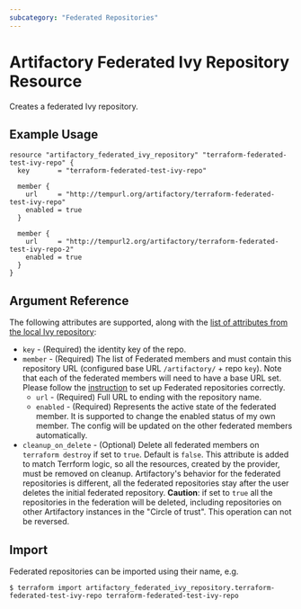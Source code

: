 ```yaml
---
subcategory: "Federated Repositories"
---
```

# Artifactory Federated Ivy Repository Resource

Creates a federated Ivy repository.

## Example Usage

```hcl
resource "artifactory_federated_ivy_repository" "terraform-federated-test-ivy-repo" {
  key       = "terraform-federated-test-ivy-repo"

  member {
    url     = "http://tempurl.org/artifactory/terraform-federated-test-ivy-repo"
    enabled = true
  }

  member {
    url     = "http://tempurl2.org/artifactory/terraform-federated-test-ivy-repo-2"
    enabled = true
  }
}
```

## Argument Reference

The following attributes are supported, along with the [list of attributes from the local Ivy repository](local_ivy_repository.md):

* `key` - (Required) the identity key of the repo.
* `member` - (Required) The list of Federated members and must contain this repository URL (configured base URL
  `/artifactory/` + repo `key`). Note that each of the federated members will need to have a base URL set.
  Please follow the [instruction](https://www.jfrog.com/confluence/display/JFROG/Working+with+Federated+Repositories#WorkingwithFederatedRepositories-SettingUpaFederatedRepository)
  to set up Federated repositories correctly.
  * `url` - (Required) Full URL to ending with the repository name.
  * `enabled` - (Required) Represents the active state of the federated member. It is supported to change the enabled
    status of my own member. The config will be updated on the other federated members automatically.
* `cleanup_on_delete` - (Optional) Delete all federated members on `terraform destroy` if set to `true`. Default is `false`. This attribute is added to match Terrform logic, so all the resources, created by the provider, must be removed on cleanup. Artifactory's behavior for the federated repositories is different, all the federated repositories stay after the user deletes the initial federated repository. **Caution**: if set to `true` all the repositories in the federation will be deleted, including repositories on other Artifactory instances in the "Circle of trust". This operation can not be reversed.


## Import

Federated repositories can be imported using their name, e.g.
```
$ terraform import artifactory_federated_ivy_repository.terraform-federated-test-ivy-repo terraform-federated-test-ivy-repo
```
